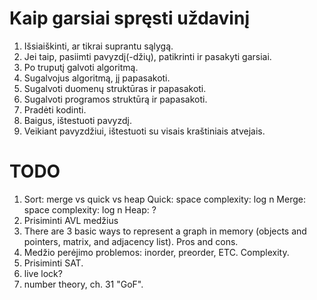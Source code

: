 Kaip garsiai spręsti uždavinį
=============================

1. Išsiaiškinti, ar tikrai suprantu sąlygą.
2. Jei taip, pasiimti pavyzdį(-džių), patikrinti ir pasakyti garsiai.
3. Po truputį galvoti algoritmą.
4. Sugalvojus algoritmą, jį papasakoti.
5. Sugalvoti duomenų struktūras ir papasakoti.
6. Sugalvoti programos struktūrą ir papasakoti.
7. Pradėti kodinti.
8. Baigus, ištestuoti pavyzdį.
9. Veikiant pavyzdžiui, ištestuoti su visais kraštiniais atvejais.

TODO
====

1. Sort: merge vs quick vs heap 
    Quick: space complexity: log n
    Merge: space complexity: log n
    Heap:  ?
2. Prisiminti AVL medžius
4. There are 3 basic ways to represent a graph in memory (objects and pointers,
   matrix, and adjacency list). Pros and cons.
5. Medžio perėjimo problemos: inorder, preorder, ETC. Complexity.
6. Prisiminti SAT.
7. live lock?
8. number theory, ch. 31 "GoF".
